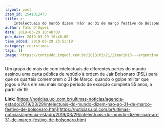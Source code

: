 ```yaml
---
layout: post
item_id: 2541012473
title: >-
    Intelectuais do mundo dizem 'não' ao 31 de março festivo de Bolsonaro
author: Tatu D'Oquei
date: 2019-03-29 10:48:00
pub_date: 2019-03-29 10:48:00
time_added: 2019-03-29 23:51:19
category: resistimos
tags: []
image: https://conteudo.imguol.com.br/2013/03/21/21mar2013---argentino-adolfo-perez-esquivel-conversa-com-jornalista-apos-encontro-com-o-papa-francisco-no-vaticano-o-premio-nobel-da-paz-voltou-a-afirmar-que-o-pontifice-nao-foi-cumplice-com-brutal-1363872881044_750x421.jpg
---
```


Um grupo de mais de cem intelectuais de diferentes partes do mundo assinou uma carta pública de repúdio à ordem de Jair Bolsonaro (PSL) para que os quartéis comemorem o 31 de Março, quando o golpe militar que jogou o País em seu mais longo período de exceção completa 55 anos, a partir de 19

**Link:** [https://noticias.uol.com.br/ultimas-noticias/agencia-estado/2019/03/29/intelectuais-do-mundo-dizem-nao-ao-31-de-marco-festivo-de-bolsonaro.htm](https://noticias.uol.com.br/ultimas-noticias/agencia-estado/2019/03/29/intelectuais-do-mundo-dizem-nao-ao-31-de-marco-festivo-de-bolsonaro.htm)

